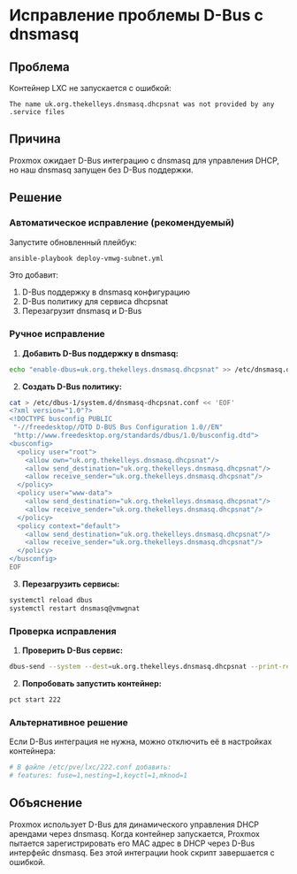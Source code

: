 # Исправление проблемы D-Bus с dnsmasq

## Проблема
Контейнер LXC не запускается с ошибкой:
```
The name uk.org.thekelleys.dnsmasq.dhcpsnat was not provided by any .service files
```

## Причина
Proxmox ожидает D-Bus интеграцию с dnsmasq для управления DHCP, но наш dnsmasq запущен без D-Bus поддержки.

## Решение

### Автоматическое исправление (рекомендуемый)
Запустите обновленный плейбук:
```bash
ansible-playbook deploy-vmwg-subnet.yml
```

Это добавит:
1. D-Bus поддержку в dnsmasq конфигурацию
2. D-Bus политику для сервиса dhcpsnat
3. Перезагрузит dnsmasq и D-Bus

### Ручное исправление

1. **Добавить D-Bus поддержку в dnsmasq:**
```bash
echo "enable-dbus=uk.org.thekelleys.dnsmasq.dhcpsnat" >> /etc/dnsmasq.d/vmwgnat/00-default.conf
```

2. **Создать D-Bus политику:**
```bash
cat > /etc/dbus-1/system.d/dnsmasq-dhcpsnat.conf << 'EOF'
<?xml version="1.0"?>
<!DOCTYPE busconfig PUBLIC
 "-//freedesktop//DTD D-BUS Bus Configuration 1.0//EN"
 "http://www.freedesktop.org/standards/dbus/1.0/busconfig.dtd">
<busconfig>
  <policy user="root">
    <allow own="uk.org.thekelleys.dnsmasq.dhcpsnat"/>
    <allow send_destination="uk.org.thekelleys.dnsmasq.dhcpsnat"/>
    <allow receive_sender="uk.org.thekelleys.dnsmasq.dhcpsnat"/>
  </policy>
  <policy user="www-data">
    <allow send_destination="uk.org.thekelleys.dnsmasq.dhcpsnat"/>
    <allow receive_sender="uk.org.thekelleys.dnsmasq.dhcpsnat"/>
  </policy>
  <policy context="default">
    <allow send_destination="uk.org.thekelleys.dnsmasq.dhcpsnat"/>
    <allow receive_sender="uk.org.thekelleys.dnsmasq.dhcpsnat"/>
  </policy>
</busconfig>
EOF
```

3. **Перезагрузить сервисы:**
```bash
systemctl reload dbus
systemctl restart dnsmasq@vmwgnat
```

### Проверка исправления

1. **Проверить D-Bus сервис:**
```bash
dbus-send --system --dest=uk.org.thekelleys.dnsmasq.dhcpsnat --print-reply / org.freedesktop.DBus.Introspectable.Introspect
```

2. **Попробовать запустить контейнер:**
```bash
pct start 222
```

### Альтернативное решение
Если D-Bus интеграция не нужна, можно отключить её в настройках контейнера:
```bash
# В файле /etc/pve/lxc/222.conf добавить:
# features: fuse=1,nesting=1,keyctl=1,mknod=1
```

## Объяснение
Proxmox использует D-Bus для динамического управления DHCP арендами через dnsmasq. Когда контейнер запускается, Proxmox пытается зарегистрировать его MAC адрес в DHCP через D-Bus интерфейс dnsmasq. Без этой интеграции hook скрипт завершается с ошибкой.
